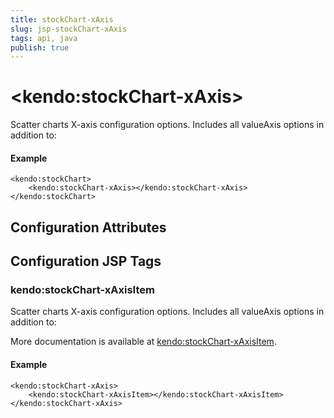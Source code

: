 ```yaml
---
title: stockChart-xAxis
slug: jsp-stockChart-xAxis
tags: api, java
publish: true
---
```


# \<kendo:stockChart-xAxis\>

Scatter charts X-axis configuration options.
Includes all valueAxis options in addition to:

#### Example
    <kendo:stockChart>
        <kendo:stockChart-xAxis></kendo:stockChart-xAxis>
    </kendo:stockChart>

## Configuration Attributes


##  Configuration JSP Tags

### kendo:stockChart-xAxisItem

Scatter charts X-axis configuration options.
Includes all valueAxis options in addition to:

More documentation is available at [kendo:stockChart-xAxisItem](stockchart/xaxisitem).

#### Example

    <kendo:stockChart-xAxis>
        <kendo:stockChart-xAxisItem></kendo:stockChart-xAxisItem>
    </kendo:stockChart-xAxis>

 
